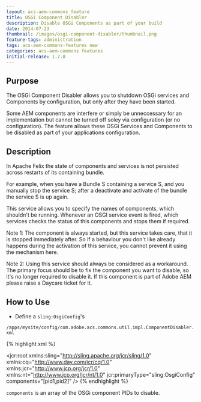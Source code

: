 ```yaml
---
layout: acs-aem-commons_feature
title: OSGi Component Disabler
description: Disable OSGi Components as part of your build
date: 2014-07-23
thumbnail: /images/osgi-component-disabler/thumbnail.png
feature-tags: administration
tags: acs-aem-commons-features new
categories: acs-aem-commons features
initial-release: 1.7.0
---
```


## Purpose

The OSGi Component Disabler allows you to shutdown OSGi services and Components by configuration, but only after they have been started.

Some AEM components are interfere or simply be unneccessary for an implementation but cannot be turned off soley via configuration (or no configuration). The feature allows these OSGi Services and Components to be disabled as part of your applications configuration.


## Description

In Apache Felix the state of components and services is not persisted across restarts of its containing bundle.

For example, when you have a Bundle S containing a service S, and you manually stop the service S; after a deactivate and activate of the bundle the service S is up again.
 
This service allows you to specify the names of components, which shouldn't be running. Whenever an OSGI service event is fired, which services checks the status of this components and stops them if required.

Note 1: The component is always started, but this service takes care, that it is stopped immediately after. So if a behaviour you don't like already happens during the activation of this service, you cannot prevent it using the mechanism here.

Note 2: Using this service should always be considered as a workaround. The primary focus should be to fix the component you want to disable, so it's no longer required to disable it. If this component is part of Adobe AEM please raise a Daycare ticket for it.

## How to Use


* Define a `sling:OsgiConfig`'s

`/apps/mysite/config/com.adobe.acs.commons.util.impl.ComponentDisabler.xml`

{% highlight xml %}
<?xml version="1.0" encoding="UTF-8"?>
<jcr:root xmlns:sling="http://sling.apache.org/jcr/sling/1.0" xmlns:cq="http://www.day.com/jcr/cq/1.0"
    xmlns:jcr="http://www.jcp.org/jcr/1.0" xmlns:nt="http://www.jcp.org/jcr/nt/1.0"
    jcr:primaryType="sling:OsgiConfig"
    components="[pid1,pid2]"
    />
{% endhighlight %}     

`components` is an array of the OSGi component PIDs to disable.
